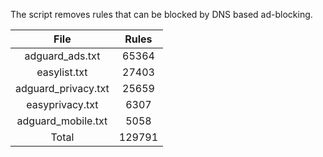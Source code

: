 The script removes rules that can be blocked by DNS based ad-blocking.


| File | Rules |
|:----:|:-----:|
| adguard_ads.txt | 65364 |
| easylist.txt | 27403 |
| adguard_privacy.txt | 25659 |
| easyprivacy.txt | 6307 |
| adguard_mobile.txt | 5058 |
| Total | 129791 |